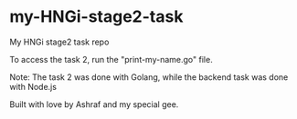 # my-HNGi-stage2-task
My HNGi stage2 task repo

To access the task 2, run the "print-my-name.go" file.

Note: The task 2 was done with Golang, while the backend task was done with Node.js

Built with love by Ashraf and my special gee.